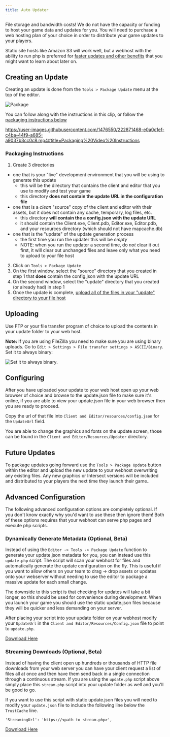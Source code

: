```yaml
---
title: Auto Updater
---
```


File storage and bandwidth costs! We do not have the capacity or funding to host your game data and updates for you. You will need to purchase a web hosting plan of your choice in order to distribute your game updates to your players.

Static site hosts like Amazon S3 will work well, but a webhost with the ability to run php is preferred for [faster updates and other benefits](#advanced-configuration) that you might want to learn about later on.

## Creating an Update

Creating an update is done from the `Tools > Package Update` menu at the top of the editor.

![Package](https://www.ascensiongamedev.com/resources/filehost/04a7eded08d3e90c55ca21e8e5fabedd.png)

You can follow along with the instructions in this clip, or follow the [packaging instructions below](#packaging-instructions)

https://user-images.githubusercontent.com/1476550/222871468-e0a0c1ef-c4ba-44f9-a685-a9037b3cc0c8.mp4#title=Packaging%20Video%20Instructions

### Packaging Instructions

1. Create 3 directories

- one that is your "live" development environment that you will be using to generate this update
  - this will be the directory that contains the client and editor that you use to modify and test your game
  - this directory **does not contain the update URL in the configuration file**
- one that is a _clean_ "source" copy of the client and editor with their assets, but it does not contain any cache, temporary, log files, etc.
  - this directory **will contain the a config.json with the update URL**
  - it should contain the Client.exe, Client.pdb, Editor.exe, Editor.pdb, and your resources directory (which should not have mapcache.db)
- one that is the "update" of the update generation process
  - the first time you run the updater this will be _empty_
  - NOTE: when you run the updater a second time, do _not_ clear it out first, it will clear out unchanged files and leave only what you need to upload to your file host

2. Click on `Tools > Package Update`
3. On the first window, select the "source" directory that you created in step 1 that **does** contain the config.json with the update URL
4. On the second window, select the "update" directory that you created (or already had) in step 1
5. Once the update is complete, [upload all of the files in your "update" directory to your file host](#uploading)

## Uploading

Use FTP or your file transfer program of choice to upload the contents in your update folder to your web host.

**Note:** If you are using FileZilla you need to make sure you are using binary uploads. Go to `Edit > Settings > File transfer settings > ASCII/Binary`. Set it to always binary:

![Set it to always binary](https://www.ascensiongamedev.com/resources/filehost/ff040970742cd777a2c5a0b546fd7231.png).

## Configuring

After you have uploaded your update to your web host open up your web browser of choice and browse to the update.json file to make sure it's online, if you are able to view your update.json file in your web browser then you are ready to proceed.

Copy the url of that file into `Client and Editor/resources/config.json` for the `UpdateUrl` field.

You are able to change the graphics and fonts on the update screen, those can be found in the `Client and Editor/Resources/Updater` directory.

## Future Updates

To package updates going forward use the `Tools > Package Update` button within the editor and upload the new update to your webhost overwriting any existing files. Any new graphics or Intersect versions will be included and distributed to your players the next time they launch their game..

## Advanced Configuration

The following advanced configuration options are completely optional. If you don't know exactly why you'd want to use these then ignore them! Both of these options requires that your webhost can serve php pages and execute php scripts.

### Dynamically Generate Metadata (Optional, Beta)

Instead of using the `Editor -> Tools -> Package Update` function to generate your update.json metadata for you, you can instead use this `update.php` script. The script will scan your webhost for files and automatically generate the update configuration on the fly. This is useful if you want to allow others on your team to drag -> drop assets or updates onto your webserver without needing to use the editor to package a massive update for each small change.

The downside to this script is that checking for updates will take a bit longer, so this should be used for convenience during development. When you launch your game you should use the static update.json files because they will be quicker and less demanding on your server.

After placing your script into your update folder on your webhost modify your `UpdateUrl` in the `Client and Editor/Resources/Config.json` file to point to `update.php`.

[Download Here](https://www.ascensiongamedev.com/resources/filehost/1c6fa0679887918ed6d54b6609afd1ca.zip)

### Streaming Downloads (Optional, Beta)

Instead of having the client open up hundreds or thousands of HTTP file downloads from your web server you can have your client request a list of files all at once and then have them send back in a single connection through a continuous stream. If you are using the `update.php` script above simply place this `stream.php` script into your update folder as well and you'll be good to go.

If you want to use this script with static update.json files you will need to modify your `update.json` file to include the following line below the `TrustCache` line.

`'StreamingUrl': 'https://<path to stream.php>',`

[Download Here](https://www.ascensiongamedev.com/resources/filehost/972d4c5a35cc8a7c4930029b41b30360.zip)
